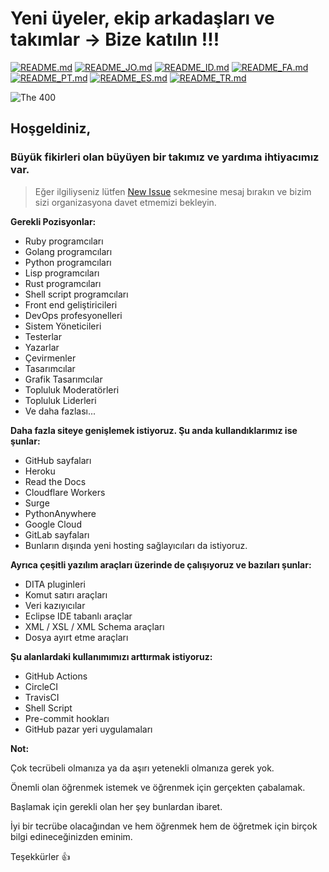 # Yeni üyeler, ekip arkadaşları ve takımlar -> Bize katılın !!!

[![README.md](https://img.shields.io/badge/English-up-brightgreen)](README.md)
[![README_JO.md](https://img.shields.io/badge/Arabic-up-brightgreen)](README_JO.md)
[![README_ID.md](https://img.shields.io/badge/Indonesian-up-brightgreen)](README_ID.md)
[![README_FA.md](https://img.shields.io/badge/Persian-up-brightgreen)](README_FA.md)
[![README_PT.md](https://img.shields.io/badge/Portuguese-up-brightgreen)](README_PT.md)
[![README_ES.md](https://img.shields.io/badge/Spanish-up-brightgreen)](README_ES.md)
[![README_TR.md](https://img.shields.io/badge/Turkish-up-brightgreen)](README_TR.md)

![The 400](images/the-400.gif)

## Hoşgeldiniz,

### Büyük fikirleri olan büyüyen bir takımız ve yardıma ihtiyacımız var.

> Eğer ilgiliyseniz lütfen [New Issue](https://github.com/slurpcode/join-our-team/issues/new?assignees=&labels=invite+me+to+the+organisation&template=invitation.yml&title=Please+invite+me+to+the+Slurp+Code+GitHub+Community+Organization) sekmesine mesaj bırakın ve bizim sizi organizasyona davet etmemizi bekleyin.

**Gerekli Pozisyonlar:**

- Ruby programcıları
- Golang programcıları
- Python programcıları
- Lisp programcıları
- Rust programcıları
- Shell script programcıları
- Front end geliştiricileri
- DevOps profesyonelleri
- Sistem Yöneticileri
- Testerlar
- Yazarlar
- Çevirmenler
- Tasarımcılar
- Grafik Tasarımcılar
- Topluluk Moderatörleri
- Topluluk Liderleri
- Ve daha fazlası...

**Daha fazla siteye genişlemek istiyoruz. Şu anda kullandıklarımız ise şunlar:**

- GitHub sayfaları
- Heroku
- Read the Docs
- Cloudflare Workers
- Surge
- PythonAnywhere
- Google Cloud
- GitLab sayfaları
- Bunların dışında yeni hosting sağlayıcıları da istiyoruz.

**Ayrıca çeşitli yazılım araçları üzerinde de çalışıyoruz ve bazıları şunlar:**

- DITA pluginleri
- Komut satırı araçları
- Veri kazıyıcılar
- Eclipse IDE tabanlı araçlar
- XML / XSL / XML Schema araçları
- Dosya ayırt etme araçları

**Şu alanlardaki kullanımımızı arttırmak istiyoruz:**

- GitHub Actions
- CircleCI
- TravisCI
- Shell Script
- Pre-commit hookları
- GitHub pazar yeri uygulamaları

**Not:**

Çok tecrübeli olmanıza ya da aşırı yetenekli olmanıza gerek yok.

Önemli olan öğrenmek istemek ve öğrenmek için gerçekten çabalamak.

Başlamak için gerekli olan her şey bunlardan ibaret.

İyi bir tecrübe olacağından ve hem öğrenmek hem de öğretmek için birçok bilgi edineceğinizden eminim.

Teşekkürler 👍
